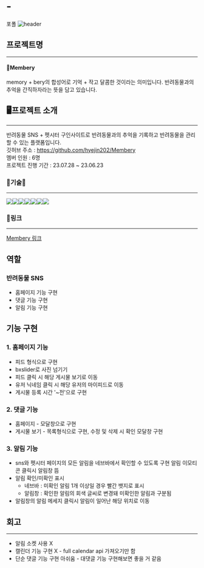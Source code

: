 # -
포폴
![header](https://capsule-render.vercel.app/api?type=wave&color=auto&height=300&section=header&text=Membery%20총원6&fontSize=90)

## 프로젝트명
---
#### 🍒Membery
memory + bery의 합성어로 기억 + 작고 달콤한 것이라는 의미입니다.
반려동물과의 추억을 간직하자라는 뜻을 담고 있습니다.
<br>

## 🖥프로젝트 소개
---
반려동물 SNS + 펫시터 구인사이트로 반려동물과의 추억을 기록하고 반려동물을 관리할 수 있는 플랫폼입니다.
<br>
깃허브 주소        : <https://github.com/hyejin202/Membery> <br>
멤버 인원          : 6명 <br>
프로젝트 진행 기간 : 23.07.28 ~ 23.06.23 
<br>

### 🔨기술🔨
---
<img src="https://img.shields.io/badge/Java-007396?style=for-the-badge&logo=OpenJDK&logoColor=white"/><img src="https://img.shields.io/badge/JavaScript-F7DF1E?style=for-the-badge&logo=JavaScript&logoColor=black"><img src="https://img.shields.io/badge/Spring-6DB33F?style=for-the-badge&logo=Spring&logoColor=white"><img src="https://img.shields.io/badge/jQuery-0769AD?style=for-the-badge&logo=jQuery&logoColor=black"><img src="https://img.shields.io/badge/GitHub-660099?style=for-the-badge&logo=GitHub&logoColor=white"><img src="https://img.shields.io/badge/MySQL-4479A1?style=for-the-badge&logo=MySQL&logoColor=white"><img src="https://img.shields.io/badge/AWS-000000?style=for-the-badge&logo=AWS&logoColor=white">
<br>

### 🔗링크
---
[Membery 링크](http://43.201.103.144:8082)

## 역할
### 반려동물 SNS 
- 홈페이지 기능 구현
- 댓글 기능 구현
- 알림 기능 구현
  <br>

## 기능 구현
### 1. 홈페이지 기능
  - 피드 형식으로 구현
  - bxslider로 사진 넘기기
  - 피드 클릭 시 해당 게시물 보기로 이동
  - 유저 닉네임 클릭 시 해당 유저의 마이피드로 이동
  - 게시물 등록 시간 '~전'으로 구현
### 2. 댓글 기능
  -  홈페이지 - 모달창으로 구현
  -  게시물 보기 - 목록형식으로 구현, 수정 및 삭제 시 확인 모달창 구현
### 3. 알림 기능
  - sns와 펫시터 페이지의 모든 알림을 네브바에서 확인할 수 있도록 구현
    알림 이모티콘 클릭시 알림창 뜸
  - 알림 확인/미확인 표시
    - 네브바 : 미확인 알림 1개 이상일 경우 빨간 뱃지로 표시
    - 알림창 : 확인한 알림의 회색 글씨로 변경돼 미확인한 알림과 구분됨
  - 알림창의 알림 메세지 클릭시 알림이 일어난 해당 위치로 이동

## 회고
---
- 알림 소켓 사용 X
- 캘린더 기능 구현 X - full calendar  api 가져오기만 함
- 단순 댓글 기능 구현 아쉬움 - 대댓글 기능 구현해보면 좋을 거 같음



  
